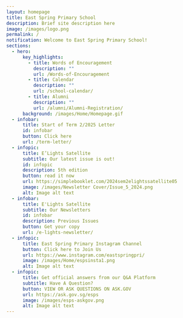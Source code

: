 ```yaml
---
layout: homepage
title: East Spring Primary School
description: Brief site description here
image: /images/logo.png
permalink: /
notification: Welcome to East Spring Primary School!
sections:
  - hero:
      key_highlights:
        - title: Words of Encouragement
          description: ""
          url: /Words-of-Encouragement
        - title: Calendar
          description: ""
          url: /school-calendar/
        - title: Alumni
          description: ""
          url: /alumni/Alumni-Registration/
      background: /images/Home/Homepage.gif
  - infobar:
      title: Start of Term 2/2025 Letter
      id: infobar
      button: Click here
      url: /term-letter/
  - infopic:
      title: E’Lights Satellite
      subtitle: Our latest issue is out!
      id: infopic
      description: 5th edition
      button: read it now
      url: https://simplebooklet.com/2024sem2elightssatellite05
      image: /images/Newsletter Cover/Issue_5_2024.png
      alt: Image alt text
  - infobar:
      title: E'Lights Satellite
      subtitle: Our Newsletters
      id: infobar
      description: Previous Issues
      button: Get your copy
      url: /e-lights-newsletter/
  - infopic:
      title: East Spring Primary Instagram Channel
      button: Click here to Join Us
      url: https://www.instagram.com/eastspringpri/
      image: /images/Home/espsinsta1.png
      alt: Image alt text
  - infopic:
      title: Get official answers from our Q&A Platform
      subtitle: Have A Question?
      button: VIEW OR ASK QUESTIONS ON ASK.GOV
      url: https://ask.gov.sg/esps
      image: /images/esps-askgov.png
      alt: Image alt text
---
```

